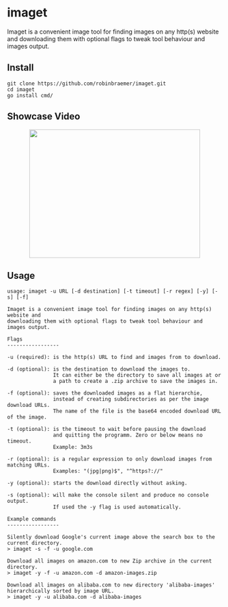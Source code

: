 # imaget

Imaget is a convenient image tool for finding images on any http(s) website and
downloading them with optional flags to tweak tool behaviour and images output.

## Install

```shell
git clone https://github.com/robinbraemer/imaget.git
cd imaget
go install cmd/
```

## Showcase Video

<p align="center">
    <a href="https://player.vimeo.com/video/496021582">
        <img
            src="https://raw.githubusercontent.com/robinbraemer/imaget/main/docs/etc/play.gif"
            width="400" height="300">
        <br>
    </a>
</p>

## Usage

```shell
usage: imaget -u URL [-d destination] [-t timeout] [-r regex] [-y] [-s] [-f]

Imaget is a convenient image tool for finding images on any http(s) website and
downloading them with optional flags to tweak tool behaviour and images output.

Flags
-----------------

-u (required): is the http(s) URL to find and images from to download.

-d (optional): is the destination to download the images to.
               It can either be the directory to save all images at or
               a path to create a .zip archive to save the images in.

-f (optional): saves the downloaded images as a flat hierarchie,
               instead of creating subdirectories as per the image download URLs.
               The name of the file is the base64 encoded download URL of the image.

-t (optional): is the timeout to wait before pausing the download
               and quitting the programm. Zero or below means no timeout.
               Example: 3m3s

-r (optional): is a regular expression to only download images from matching URLs.
               Examples: "(jpg|png)$", "^https?://"

-y (optional): starts the download directly without asking.

-s (optional): will make the console silent and produce no console output.
               If used the -y flag is used automatically.

Example commands
-----------------

Silently download Google's current image above the search box to the current directory.
> imaget -s -f -u google.com	

Download all images on amazon.com to new Zip archive in the current directory.
> imaget -y -f -u amazon.com -d amazon-images.zip

Download all images on alibaba.com to new directory 'alibaba-images' hierarchically sorted by image URL.
> imaget -y -u alibaba.com -d alibaba-images
```